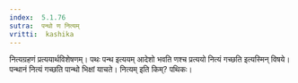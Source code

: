 ```yaml
---
index:  5.1.76
sutra:  पन्थो ण नित्यम्
vritti:  kashika 
---
```


नित्यग्रहणं प्रत्ययार्थविशेषणम्। पथः पन्थ इत्ययम् आदेशो भवति णश्च प्रत्ययो नित्यं गच्छति इत्यस्मिन् विषये। पन्थानं नित्यं गच्छति पान्थो भिक्षां याचते। नित्यम् इति किम्? पथिकः।

